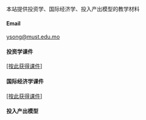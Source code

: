 


本站提供投资学、国际经济学、投入产出模型的教学材料

#### Email
ysong@must.edu.mo

#### 投资学课件
[[按此获得课件]](https://070709.xyz/ppt.htm)
#### 国际经济学课件
[[按此获得课件]](https://070709.xyz.ppt.htm)
#### 投入产出模型